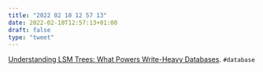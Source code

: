 ```yaml
---
title: "2022 02 10 12 57 13"
date: 2022-02-10T12:57:13+01:00
draft: false
type: "tweet"
---
```

[Understanding LSM Trees: What Powers Write-Heavy Databases](https://yetanotherdevblog.com/lsm/). `#database`
